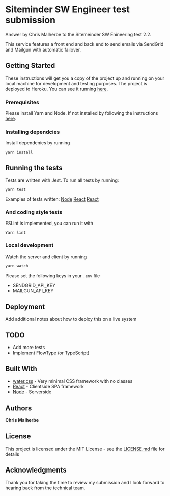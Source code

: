 # Siteminder SW Engineer test submission

Answer by Chris Malherbe to the Sitemeinder SW Enineering test 2.2.

This service features a front end and back end to send emails via SendGrid and Mailgun with automatic failover.


## Getting Started

These instructions will get you a copy of the project up and running on your local machine for development and testing purposes. The project is deployed to Heroku. You can see it running [here](https://siteminder-app.herokuapp.com).

### Prerequisites

Please install Yarn and Node. If not installed by following the instructions [here](https://yarnpkg.com/lang/en/docs/install/#mac-stable).


### Installing dependcies

Install dependenies by running

```
yarn install
```

## Running the tests

Tests are written with Jest. To run all tests by running:

```
yarn test
```

Examples of tests written:
[Node](https://github.com/ChrisMalherbe/siteminder-sw-engineer-challenge/blob/master/packages/server/src/index.test.mjs#L8)
[React](https://github.com/ChrisMalherbe/siteminder-sw-engineer-challenge/blob/master/packages/client/src/validate-email-array.test.js)
[React](https://github.com/ChrisMalherbe/siteminder-sw-engineer-challenge/blob/master/packages/client/src/App.test.js)


### And coding style tests

ESLint is implemented, you can run it with

```
Yarn lint
```

### Local development

Watch the server and client by running

```
yarn watch
```

Please set the following keys in your `.env` file
- SENDGRID_API_KEY
- MAILGUN_API_KEY


## Deployment

Add additional notes about how to deploy this on a live system

## TODO
- Add more tests
- Implement FlowType (or TypeScript)

## Built With

* [water.css](https://github.com/kognise/water.css) - Very minimal CSS framework with no classes
* [React](https://reactjs.org/) - Clientside SPA framework
* [Node](https://node.org) - Serverside 

## Authors

**Chris Malherbe** 


## License

This project is licensed under the MIT License - see the [LICENSE.md](LICENSE.md) file for details

## Acknowledgments
Thank you for taking the time to review my submission and I look forward to hearing back from the technical team.
